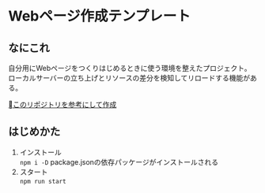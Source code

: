 # Webページ作成テンプレート

## なにこれ
自分用にWebページをつくりはじめるときに使う環境を整えたプロジェクト。  
ローカルサーバーの立ち上げとリソースの差分を検知してリロードする機能がある。  

[このリポジトリを参考にして作成](https://github.com/ics-creative/170330_webpack/tree/master/tutorial-webpack-dev-server)

## はじめかた
1. インストール  
`npm i -D`
package.jsonの依存パッケージがインストールされる
2. スタート  
`npm run start`